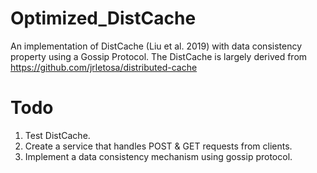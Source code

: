 # Optimized_DistCache
An implementation of DistCache (Liu et al. 2019) with data consistency property using a Gossip Protocol. The DistCache is largely derived from https://github.com/jrletosa/distributed-cache
# Todo
1. Test DistCache.
2. Create a service that handles POST & GET requests from clients. 
3. Implement a data consistency mechanism using gossip protocol.
